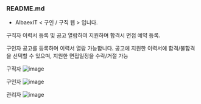 ### README.md
 - AlbaexIT < 구인 / 구직 웹 > 입니다.
 
구직자
 이력서 등록 및 공고 열람하여 지원하며 합격시 면접 예약 등록.

구인자
 공고를 등록하며 이력서 열람 가능합니다. 공고에 지원한 이력서에 합격/불합격을 선택할 수 있으며, 지원한 면접일정을 수락/거절 가능


구직자
 ![image](https://github.com/user-attachments/assets/5074f3e9-e16c-410c-9a0f-a9c9bb172fc9)

구인자
 ![image](https://github.com/user-attachments/assets/04ea1d39-f838-48da-b75b-52c5a8beafe4)

관리자
 ![image](https://github.com/user-attachments/assets/22e23e36-aa10-4430-84a8-3797fc0c27cb)


